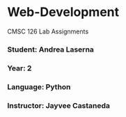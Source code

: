 # Web-Development

CMSC 126 Lab Assignments

### Student: Andrea Laserna
### Year: 2
### Language: Python
### Instructor: Jayvee Castaneda